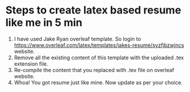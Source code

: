 # Steps to create latex based resume like me in 5 min

1. I have used Jake Ryan overleaf template. So login to https://www.overleaf.com/latex/templates/jakes-resume/syzfjbzwjncs website.
2. Remove all the existing content of this template with the uploaded .tex extension file.
3. Re-compile the content that you replaced with .tex file on overleaf website.
4. Whoa! You got resume just like mine. Now update as per your choice.
